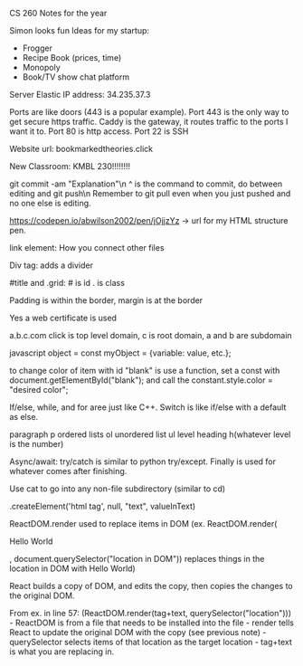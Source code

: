 CS 260 Notes for the year

Simon looks fun
Ideas for my startup:
 - Frogger
 - Recipe Book (prices, time)
 - Monopoly
 - Book/TV show chat platform

Server Elastic IP address: 34.235.37.3

Ports are like doors (443 is a popular example).
Port 443 is the only way to get secure https traffic.
Caddy is the gateway, it routes traffic to the ports I want it to.
Port 80 is http access.
Port 22 is SSH

Website url: bookmarkedtheories.click

New Classroom: KMBL 230!!!!!!!!

git commit -am "Explanation"\n
^ is the command to commit, do between editing and git push\n
Remember to git pull even when you just pushed and no one else is editing.

https://codepen.io/abwilson2002/pen/jOjjzYz -> url for my HTML structure pen.

link element: How you connect other files

Div tag: adds a divider

#title and .grid: # is id . is class

Padding is within the border, margin is at the border

Yes a web certificate is used

a.b.c.com    click is top level domain, c is root domain, a and b are subdomain

javascript object = const myObject = {variable: value, etc.};

to change color of item with id "blank" is use a function, set a const with document.getElementById("blank"); and call the constant.style.color = "desired color";

If/else, while, and for aree just like C++. Switch is like if/else with a default as else.

paragraph p
ordered lists ol
unordered list ul
level heading h(whatever level is the number)

Async/await: try/catch is similar to python try/except. Finally is used for whatever comes after finishing.

Use cat to go into any non-file subdirectory (similar to cd)

.createElement('html tag', null, "text", valueInText)

ReactDOM.render used to replace items in DOM (ex. ReactDOM.render(<p>Hello World</p>, document.querySelector("location in DOM")) replaces things in the location in DOM with Hello World)

React builds a copy of DOM, and edits the copy, then copies the changes to the original DOM.

From ex. in line 57:            (ReactDOM.render(tag+text, querySelector("location")))
    - ReactDOM is from a file that needs to be installed into the file
    - render tells React to update the original DOM with the copy (see previous note)
    - querySelector selects items of that location as the target location
    - tag+text is what you are replacing in.
